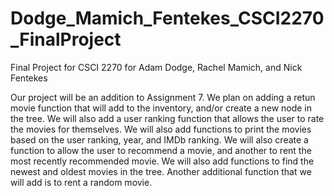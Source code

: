 # Dodge_Mamich_Fentekes_CSCI2270_FinalProject
Final Project for CSCI 2270 for Adam Dodge, Rachel Mamich, and Nick Fentekes

Our project will be an addition to Assignment 7. We plan on adding a retun movie function that will add to the inventory, and/or create a new node in the tree. We will also add a user ranking function that allows the user to rate the movies for themselves. We will also add functions to print the movies based on the user ranking, year, and IMDb ranking. We will also create a function to allow the user to recommend a movie, and another to rent the most recently recommended movie. We will also add functions to find the newest and oldest movies in the tree. Another additional function that we will add is to rent a random movie. 
